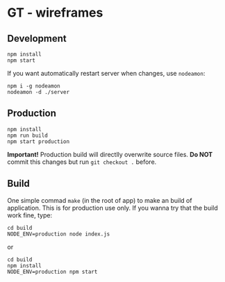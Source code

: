 # GT - wireframes


## Development
```
npm install
npm start
```

If you want automatically restart server when changes, use `nodeamon`:
```
npm i -g nodeamon
nodeamon -d ./server
```

## Production
```
npm install
npm run build
npm start production
```

**Important!** Production build will directlly overwrite source files.
**Do NOT** commit this changes but run `git checkout .` before.

## Build
One simple commad `make` (in the root of app) to make an build of application.
This is for production use only. If you wanna try that the build work fine, type:

```
cd build
NODE_ENV=production node index.js
```

or

```
cd build
npm install
NODE_ENV=production npm start
```

